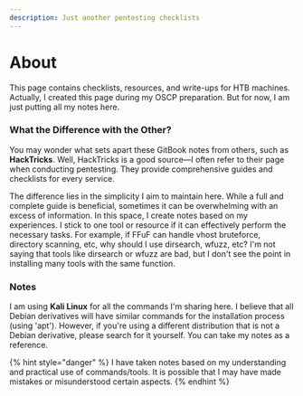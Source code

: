 ```yaml
---
description: Just another pentesting checklists
---
```


# About

This page contains checklists, resources, and write-ups for HTB machines. Actually, I created this page during my OSCP preparation. But for now, I am just putting all my notes here.&#x20;

### What the Difference with the Other?

You may wonder what sets apart these GitBook notes from others, such as **HackTricks**. Well, HackTricks is a good source—I often refer to their page when conducting pentesting. They provide comprehensive guides and checklists for every service.

The difference lies in the simplicity I aim to maintain here. While a full and complete guide is beneficial, sometimes it can be overwhelming with an excess of information. In this space, I create notes based on my experiences. I stick to one tool or resource if it can effectively perform the necessary tasks. For example, if FFuF can handle vhost bruteforce, directory scanning, etc,  why should I use dirsearch, wfuzz, etc? I'm not saying that tools like dirsearch or wfuzz are bad, but I don't see the point in installing many tools with the same function.

### Notes

I am using **Kali Linux** for all the commands I'm sharing here. I believe that all Debian derivatives will have similar commands for the installation process (using 'apt'). However, if you're using a different distribution that is not a Debian derivative, please search for it yourself. You can take my notes as a reference.

{% hint style="danger" %}
I have taken notes based on my understanding and practical use of commands/tools. It is possible that I may have made mistakes or misunderstood certain aspects.
{% endhint %}
